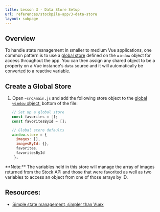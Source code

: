 ```yaml
---
title: Lesson 3 - Data Store Setup
url: references/stockpile-app/3-data-store
layout: subpage
---
```


## Overview

To handle state management in smaller to medium Vue applications, one common pattern is to use a [global store](`https://vuejs.org/v2/guide/state-management.html`) defined on the `window` object for access throughout the app. You can then assign any shared object to be a property on a Vue instance's `data` source and it will automatically be converted to a [reactive variable](https://vuejs.org/v2/guide/reactivity.html).

## Create a Global Store

1. Open `~src/main.js` and add the following store object to the [global `window` object:](https://developer.mozilla.org/en-US/docs/Web/API/Window/window) bottom of the file:

 ```javascript
    // Set up a global store
    const favorites = [];
    const favoritesById = [];

    // Global store defaults
    window.store = {
      images: [],
      imagesById: {},
      favorites,
      favoritesById
     };
```

<div class="alert--info">**Note:** The variables held in this store will manage the array of images returned from the Stock API and those that were favorited as well as two variables to access an object from one of those arrays by ID.</div>

## Resources:
- [Simple state management, simpler than Vuex](http://vuetips.com/simple-state-management-vue-stash)